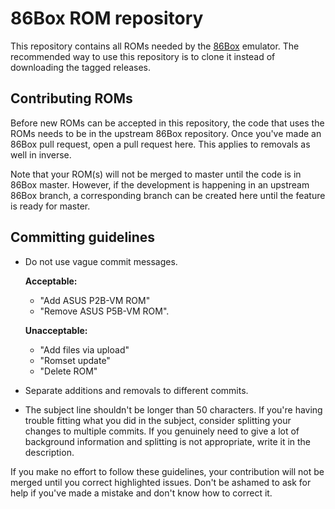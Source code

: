 # 86Box ROM repository

This repository contains all ROMs needed by the [86Box](https://github.com/86Box/86Box) emulator. The recommended way to use this repository is to clone it instead of downloading the tagged releases.

## Contributing ROMs
Before new ROMs can be accepted in this repository, the code that uses the ROMs needs to be in the upstream 86Box repository. Once you've made an 86Box pull request, open a pull request here. This applies to removals as well in inverse. 

Note that your ROM(s) will not be merged to master until the code is in 86Box master. However, if the development is happening in an upstream 86Box branch, a corresponding branch can be created here until the feature is ready for master.

## Committing guidelines
- Do not use vague commit messages.

  **Acceptable:**
  - "Add ASUS P2B-VM ROM"
  - "Remove ASUS P5B-VM ROM".

  **Unacceptable:**
  - "Add files via upload"
  - "Romset update"
  - "Delete ROM"

- Separate additions and removals to different commits.
- The subject line shouldn't be longer than 50 characters. If you're having trouble fitting what you did in the subject, consider splitting your changes to multiple commits. If you genuinely need to give a lot of background information and splitting is not appropriate, write it in the description.

If you make no effort to follow these guidelines, your contribution will not be merged until you correct highlighted issues. Don't be ashamed to ask for help if you've made a mistake and don't know how to correct it.

